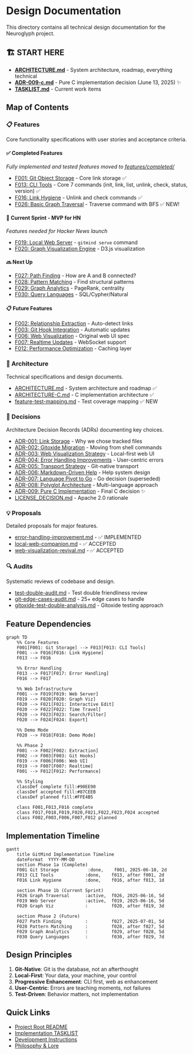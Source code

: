 # Design Documentation

This directory contains all technical design documentation for the Neuroglyph project.

## 🏗️ START HERE
- **[ARCHITECTURE.md](ARCHITECTURE.md)** - System architecture, roadmap, everything technical
- **[ADR-009-c.md](decisions/ADR-009-c.md)** - Pure C implementation decision (June 13, 2025) ✨
- **[TASKLIST.md](../TASKLIST.md)** - Current work items

## Map of Contents

### 📋 Features
Core functionality specifications with user stories and acceptance criteria.

#### ✅ Completed Features
*Fully implemented and tested features moved to [features/completed/](features/completed/)*
- [F001: Git Object Storage](features/completed/F001-git-object-storage.md) - Core link storage ✅
- [F013: CLI Tools](features/completed/F013-cli-tools.md) - Core 7 commands (init, link, list, unlink, check, status, version) ✅
- [F016: Link Hygiene](features/completed/F016-link-hygiene.md) - Unlink and check commands ✅
- [F026: Basic Graph Traversal](features/completed/F026-basic-graph-traversal.md) - Traverse command with BFS ✅ NEW!

#### 🎯 Current Sprint - MVP for HN
*Features needed for Hacker News launch*
- [F019: Local Web Server](features/F019-local-web-server.md) - `gitmind serve` command
- [F020: Graph Visualization Engine](features/F020-graph-visualization-engine.md) - D3.js visualization

#### 🔜 Next Up
- [F027: Path Finding](features/F027-path-finding.md) - How are A and B connected?
- [F028: Pattern Matching](features/F028-pattern-matching.md) - Find structural patterns
- [F029: Graph Analytics](features/F029-graph-analytics.md) - PageRank, centrality
- [F030: Query Languages](features/F030-pluggable-query-languages.md) - SQL/Cypher/Natural

#### 📋 Future Features
- [F002: Relationship Extraction](features/F002-relationship-extraction.md) - Auto-detect links
- [F003: Git Hook Integration](features/F003-git-hook-integration.md) - Automatic updates
- [F006: Web Visualization](features/F006-web-visualization.md) - Original web UI spec
- [F007: Realtime Updates](features/F007-realtime-updates.md) - WebSocket support
- [F012: Performance Optimization](features/F012-performance-optimization.md) - Caching layer

### 📐 Architecture
Technical specifications and design documents.

- [ARCHITECTURE.md](ARCHITECTURE.md) - System architecture and roadmap ✅
- [ARCHITECTURE-C.md](ARCHITECTURE-C.md) - C implementation architecture ✅
- [feature-test-mapping.md](features/feature-test-mapping.md) - Test coverage mapping ✅ NEW

### 🎯 Decisions
Architecture Decision Records (ADRs) documenting key choices.

- [ADR-001: Link Storage](decisions/ADR-001-link-storage.md) - Why we chose tracked files
- [ADR-002: Gitoxide Migration](decisions/ADR-002-gitoxide-migration.md) - Moving from shell commands
- [ADR-003: Web Visualization Strategy](decisions/ADR-003-web-visualization-strategy.md) - Local-first web UI
- [ADR-004: Error Handling Improvements](decisions/ADR-004-error-handling-improvements.md) - User-centric errors
- [ADR-005: Transport Strategy](decisions/ADR-005-transport-strategy.md) - Git-native transport
- [ADR-006: Markdown-Driven Help](decisions/ADR-006-markdown-driven-help.md) - Help system design
- [ADR-007: Language Pivot to Go](decisions/ADR-007-language-pivot-to-go.md) - Go decision (superseded)
- [ADR-008: Polyglot Architecture](decisions/ADR-008-polyglot-architecture.md) - Multi-language approach
- [ADR-009: Pure C Implementation](decisions/ADR-009-c.md) - Final C decision ✨
- [LICENSE_DECISION.md](decisions/LICENSE_DECISION.md) - Apache 2.0 rationale

### 💡 Proposals
Detailed proposals for major features.

- [error-handling-improvement.md](proposals/error-handling-improvement.md) - ✅ IMPLEMENTED
- [local-web-companion.md](proposals/local-web-companion.md) - ✅ ACCEPTED
- [web-visualization-revival.md](proposals/web-visualization-revival.md) - ✅ ACCEPTED

### 🔍 Audits
Systematic reviews of codebase and design.

- [test-double-audit.md](audits/test-double-audit.md) - Test double friendliness review
- [git-edge-cases-audit.md](audits/git-edge-cases-audit.md) - 25+ edge cases to handle
- [gitoxide-test-double-analysis.md](audits/gitoxide-test-double-analysis.md) - Gitoxide testing approach

## Feature Dependencies

```mermaid
graph TD
    %% Core Features
    F001[F001: Git Storage] --> F013[F013: CLI Tools]
    F001 --> F016[F016: Link Hygiene]
    F013 --> F016
    
    %% Error Handling
    F013 --> F017[F017: Error Handling]
    F016 --> F017
    
    %% Web Infrastructure
    F001 --> F019[F019: Web Server]
    F019 --> F020[F020: Graph Viz]
    F020 --> F021[F021: Interactive Edit]
    F020 --> F022[F022: Time Travel]
    F020 --> F023[F023: Search/Filter]
    F020 --> F024[F024: Export]
    
    %% Demo Mode
    F020 --> F018[F018: Demo Mode]
    
    %% Phase 2
    F001 --> F002[F002: Extraction]
    F002 --> F003[F003: Git Hooks]
    F019 --> F006[F006: Web UI]
    F019 --> F007[F007: Realtime]
    F001 --> F012[F012: Performance]
    
    %% Styling
    classDef complete fill:#90EE90
    classDef accepted fill:#87CEEB
    classDef planned fill:#FFE4B5
    
    class F001,F013,F016 complete
    class F017,F018,F019,F020,F021,F022,F023,F024 accepted
    class F002,F003,F006,F007,F012 planned
```

## Implementation Timeline

```mermaid
gantt
    title GitMind Implementation Timeline
    dateFormat  YYYY-MM-DD
    section Phase 1a (Complete)
    F001 Git Storage           :done,    f001, 2025-06-10, 2d
    F013 CLI Tools            :done,    f013, after f001, 2d
    F016 Link Hygiene         :done,    f016, after f013, 1d
    
    section Phase 1b (Current Sprint)
    F026 Graph Traversal      :active,  f026, 2025-06-16, 5d
    F019 Web Server           :active,  f019, 2025-06-16, 5d
    F020 Graph Viz            :         f020, after f019, 3d
    
    section Phase 2 (Future)
    F027 Path Finding         :         f027, 2025-07-01, 5d
    F028 Pattern Matching     :         f028, after f027, 5d
    F029 Graph Analytics      :         f029, after f028, 5d
    F030 Query Languages      :         f030, after f029, 7d
```

## Design Principles

1. **Git-Native**: Git is the database, not an afterthought
2. **Local-First**: Your data, your machine, your control
3. **Progressive Enhancement**: CLI first, web as enhancement
4. **User-Centric**: Errors are teaching moments, not failures
5. **Test-Driven**: Behavior matters, not implementation

## Quick Links

- [Project Root README](../README.md)
- [Implementation TASKLIST](../TASKLIST.md)
- [Development Instructions](../CLAUDE.md)
- [Philosophy & Lore](../lore/)